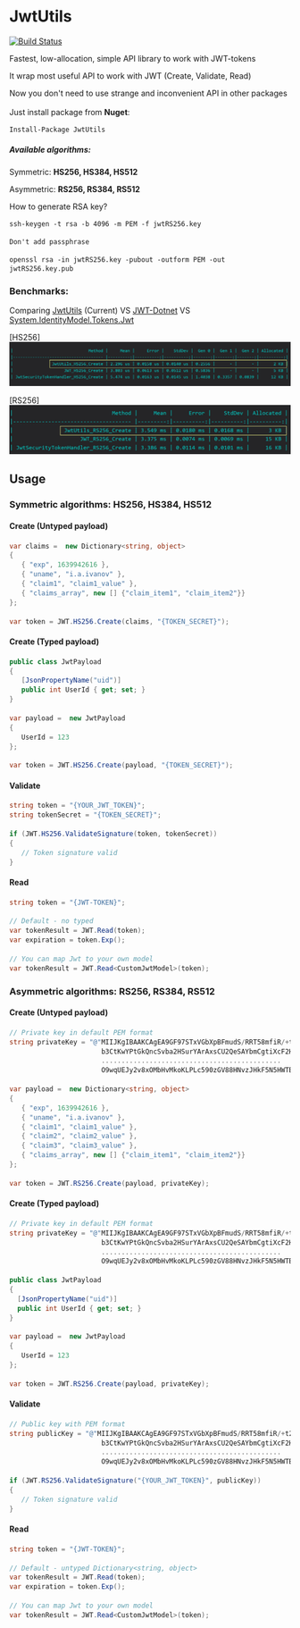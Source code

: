 # JwtUtils

[![Build Status](http://drone.zoxexivo.com/api/badges/ZOXEXIVO/JwtUtils/status.svg)](http://drone.zoxexivo.com/ZOXEXIVO/JwtUtils)

Fastest, low-allocation, simple API library to work with JWT-tokens

It wrap most useful API to work with JWT (Create, Validate, Read)

Now you don't need to use strange and inconvenient API in other packages<br/><br/>
Just install package from **Nuget**:
```
Install-Package JwtUtils
```

##### Available algorithms: 

Symmetric: **HS256, HS384, HS512**

Asymmetric: **RS256, RS384, RS512**

How to generate RSA key?

```
ssh-keygen -t rsa -b 4096 -m PEM -f jwtRS256.key

Don't add passphrase

openssl rsa -in jwtRS256.key -pubout -outform PEM -out jwtRS256.key.pub
```

### Benchmarks:

Comparing [JwtUtils](https://github.com/ZOXEXIVO/JwtUtils) (Current) VS [JWT-Dotnet](https://github.com/jwt-dotnet/jwt) VS [System.IdentityModel.Tokens.Jwt](https://duckduckgo.com)

[HS256]
![Symmetric algorithms](.//Docs/Symmetric.jpg)

[RS256]
![Symmetric algorithms](.//Docs/Asymmetric.jpg)

## Usage

### Symmetric algorithms: HS256, HS384, HS512

#### Create (Untyped payload)

 ```C# 
 var claims =  new Dictionary<string, object>
 {
    { "exp", 1639942616 },
    { "uname", "i.a.ivanov" },
    { "claim1", "claim1_value" },   
    { "claims_array", new [] {"claim_item1", "claim_item2"}}
};
        
var token = JWT.HS256.Create(claims, "{TOKEN_SECRET}");
```

#### Create (Typed payload)

 ```C#
public class JwtPayload
{
    [JsonPropertyName("uid")] 
    public int UserId { get; set; }
}
        
var payload =  new JwtPayload
{
    UserId = 123
};
        
var token = JWT.HS256.Create(payload, "{TOKEN_SECRET}");
```

#### Validate

```C#
string token = "{YOUR_JWT_TOKEN}";
string tokenSecret = "{TOKEN_SECRET}";

if (JWT.HS256.ValidateSignature(token, tokenSecret))
{
   // Token signature valid
}
```

#### Read

```C#
string token = "{JWT-TOKEN}";

// Default - no typed
var tokenResult = JWT.Read(token);
var expiration = token.Exp();

// You can map Jwt to your own model
var tokenResult = JWT.Read<CustomJwtModel>(token);
```

### Asymmetric algorithms: RS256, RS384, RS512

#### Create (Untyped payload)

 ```C#
 // Private key in default PEM format
 string privateKey = "@"MIIJKgIBAAKCAgEA9GF97STxVGbXpBFmudS/RRT58mfiR/+t2zb4f/uF3qmYb/yu
                        b3CtKwYPtGkQncSvba2HSurYArAxsCU2QeSAYbmCgtiXcF2Hw8Xt/ADY711iBDwq
                        .............................................
                        O9wqUEJy2v8xOMbHvMkoKLPLc590zGV88HNvzJHkF5N5HWTB9ZZEWcehf6RcTA==";
        
var payload =  new Dictionary<string, object>
{
    { "exp", 1639942616 },
    { "uname", "i.a.ivanov" },
    { "claim1", "claim1_value" },
    { "claim2", "claim2_value" },
    { "claim3", "claim3_value" },
    { "claims_array", new [] {"claim_item1", "claim_item2"}}
};
        
var token = JWT.RS256.Create(payload, privateKey);
```

#### Create (Typed payload)

 ```C#
 // Private key in default PEM format
 string privateKey = "@"MIIJKgIBAAKCAgEA9GF97STxVGbXpBFmudS/RRT58mfiR/+t2zb4f/uF3qmYb/yu
                        b3CtKwYPtGkQncSvba2HSurYArAxsCU2QeSAYbmCgtiXcF2Hw8Xt/ADY711iBDwq
                        .............................................
                        O9wqUEJy2v8xOMbHvMkoKLPLc590zGV88HNvzJHkF5N5HWTB9ZZEWcehf6RcTA==";
        
public class JwtPayload
{
   [JsonPropertyName("uid")] 
   public int UserId { get; set; }
}
        
var payload =  new JwtPayload
{
    UserId = 123
};
        
var token = JWT.RS256.Create(payload, privateKey);
```

#### Validate

```C#
// Public key with PEM format
string publicKey = "@"MIIJKgIBAAKCAgEA9GF97STxVGbXpBFmudS/RRT58mfiR/+t2zb4f/uF3qmYb/yu
                       b3CtKwYPtGkQncSvba2HSurYArAxsCU2QeSAYbmCgtiXcF2Hw8Xt/ADY711iBDwq
                       .............................................
                       O9wqUEJy2v8xOMbHvMkoKLPLc590zGV88HNvzJHkF5N5HWTB9ZZEWcehf6RcTA==";

if (JWT.RS256.ValidateSignature("{YOUR_JWT_TOKEN}", publicKey))
{
   // Token signature valid
}
```

#### Read

```C#
string token = "{JWT-TOKEN}";

// Default - untyped Dictionary<string, object>
var tokenResult = JWT.Read(token);
var expiration = token.Exp();

// You can map Jwt to your own model
var tokenResult = JWT.Read<CustomJwtModel>(token); 
```